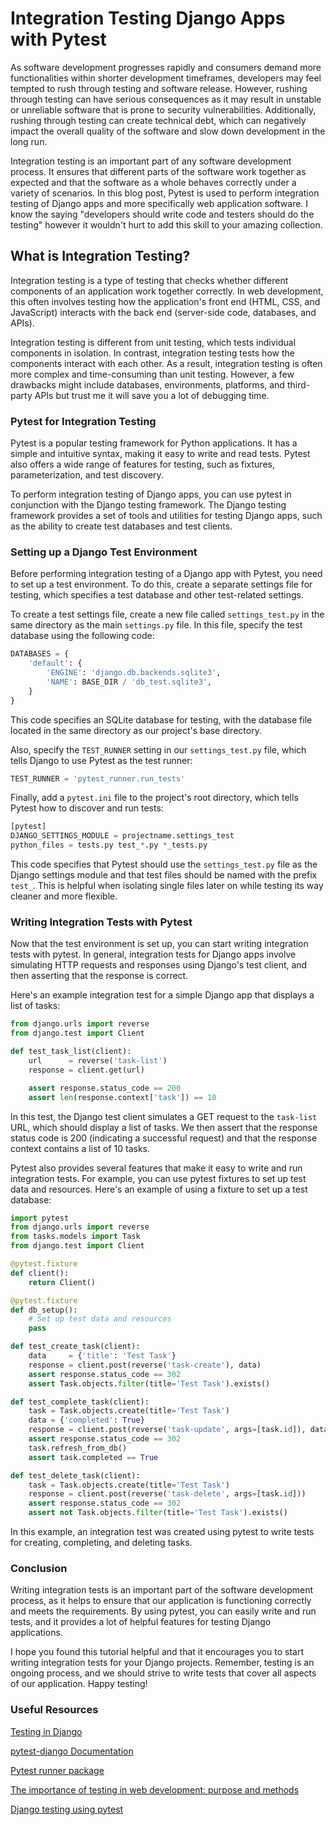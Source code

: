 # Integration Testing Django Apps with Pytest

As software development progresses rapidly and consumers demand more functionalities within shorter development timeframes, developers may feel tempted to rush through testing and software release. However, rushing through testing can have serious consequences as it may result in unstable or unreliable software that is prone to security vulnerabilities. Additionally, rushing through testing can create technical debt, which can negatively impact the overall quality of the software and slow down development in the long run.

Integration testing is an important part of any software development process. It ensures that different parts of the software work together as expected and that the software as a whole behaves correctly under a variety of scenarios. In this blog post, Pytest is used to perform integration testing of Django apps and more specifically web application software. I know the saying "developers should write code and testers should do the testing" however it wouldn't hurt to add this skill to your amazing collection.

## **What is Integration Testing?**

Integration testing is a type of testing that checks whether different components of an application work together correctly. In web development, this often involves testing how the application's front end (HTML, CSS, and JavaScript) interacts with the back end (server-side code, databases, and APIs).

Integration testing is different from unit testing, which tests individual components in isolation. In contrast, integration testing tests how the components interact with each other. As a result, integration testing is often more complex and time-consuming than unit testing. However, a few drawbacks might include databases, environments, platforms, and third-party APIs but trust me it will save you a lot of debugging time.

### **Pytest for Integration Testing**

Pytest is a popular testing framework for Python applications. It has a simple and intuitive syntax, making it easy to write and read tests. Pytest also offers a wide range of features for testing, such as fixtures, parameterization, and test discovery.

To perform integration testing of Django apps, you can use pytest in conjunction with the Django testing framework. The Django testing framework provides a set of tools and utilities for testing Django apps, such as the ability to create test databases and test clients.

### **Setting up a Django Test Environment**

Before performing integration testing of a Django app with Pytest, you need to set up a test environment. To do this, create a separate settings file for testing, which specifies a test database and other test-related settings.

To create a test settings file, create a new file called `settings_test.py` in the same directory as the main `settings.py` file. In this file, specify the test database using the following code:

```python
DATABASES = {
    'default': {
        'ENGINE': 'django.db.backends.sqlite3',
        'NAME': BASE_DIR / 'db_test.sqlite3',
    }
}
```

This code specifies an SQLite database for testing, with the database file located in the same directory as our project's base directory.

Also, specify the `TEST_RUNNER` setting in our `settings_test.py` file, which tells Django to use Pytest as the test runner:

```python
TEST_RUNNER = 'pytest_runner.run_tests'
```

Finally, add a `pytest.ini` file to the project's root directory, which tells Pytest how to discover and run tests:

```python
[pytest]
DJANGO_SETTINGS_MODULE = projectname.settings_test
python_files = tests.py test_*.py *_tests.py
```

This code specifies that Pytest should use the `settings_test.py` file as the Django settings module and that test files should be named with the prefix `test_`. This is helpful when isolating single files later on while testing its way cleaner and more flexible.

### **Writing Integration Tests with Pytest**

Now that the test environment is set up, you can start writing integration tests with pytest. In general, integration tests for Django apps involve simulating HTTP requests and responses using Django's test client, and then asserting that the response is correct.

Here's an example integration test for a simple Django app that displays a list of tasks:

```python
from django.urls import reverse
from django.test import Client

def test_task_list(client):
    url      = reverse('task-list')
    response = client.get(url)

    assert response.status_code == 200
    assert len(response.context['task']) == 10
```

In this test, the Django test client simulates a GET request to the `task-list` URL, which should display a list of tasks. We then assert that the response status code is 200 (indicating a successful request) and that the response context contains a list of 10 tasks.

Pytest also provides several features that make it easy to write and run integration tests. For example, you can use pytest fixtures to set up test data and resources. Here's an example of using a fixture to set up a test database:

```python
import pytest
from django.urls import reverse
from tasks.models import Task
from django.test import Client

@pytest.fixture
def client():
    return Client()

@pytest.fixture
def db_setup():
    # Set up test data and resources
    pass

def test_create_task(client):
    data     = {'title': 'Test Task'}
    response = client.post(reverse('task-create'), data)
    assert response.status_code == 302
    assert Task.objects.filter(title='Test Task').exists()

def test_complete_task(client):
    task = Task.objects.create(title='Test Task')
    data = {'completed': True}
    response = client.post(reverse('task-update', args=[task.id]), data)
    assert response.status_code == 302
    task.refresh_from_db()
    assert task.completed == True

def test_delete_task(client):
    task = Task.objects.create(title='Test Task')
    response = client.post(reverse('task-delete', args=[task.id]))
    assert response.status_code == 302
    assert not Task.objects.filter(title='Test Task').exists()
```

In this example, an integration test was created using pytest to write tests for creating, completing, and deleting tasks.

### Conclusion

Writing integration tests is an important part of the software development process, as it helps to ensure that our application is functioning correctly and meets the requirements. By using pytest, you can easily write and run tests, and it provides a lot of helpful features for testing Django applications.

I hope you found this tutorial helpful and that it encourages you to start writing integration tests for your Django projects. Remember, testing is an ongoing process, and we should strive to write tests that cover all aspects of our application. Happy testing!

### Useful Resources

[Testing in Django](https://docs.djangoproject.com/en/4.1/topics/testing/)

[pytest-django Documentation](https://pytest-django.readthedocs.io/en/latest/index.html)

[Pytest runner package](https://pypi.org/project/pytest-runner/)

[The importance of testing in web development: purpose and methods](https://bitbag.io/blog/the-importance-of-testing-in-web-development)

[Django testing using pytest](https://dev.to/xarala221/django-testing-using-pytest-1pak)